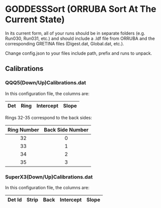 # GODDESSSort (ORRUBA Sort At The Current State)

In its current form, all of your runs should be in separate folders (e.g. Run030, Run031, etc.) and should include a .ldf file from ORRUBA and the corresponding GRETINA files (Digest.dat, Global.dat, etc.).

Change config.json to your files include path, prefix and runs to unpack.

## Calibrations

### QQQ5(Down/Up)Calibrations.dat

In this configuration file, the columns are:

| Det | Ring | Intercept | Slope |
|:---:|:----:|:---------:|:-----:|

Rings 32-35 correspond to the back sides:

| Ring Number | Back Side Number |
|:-----------:|:----------------:|
|      32     |         0        |
|      33     |         1        |
|      34     |         2        |
|      35     |         3        |

### SuperX3(Down/Up)Calibrations.dat
In this configuration file, the columns are:

| Det Id | Strip | Back | Intercept | Slope |
|:------:|:-----:|:----:|:---------:|:-----:|